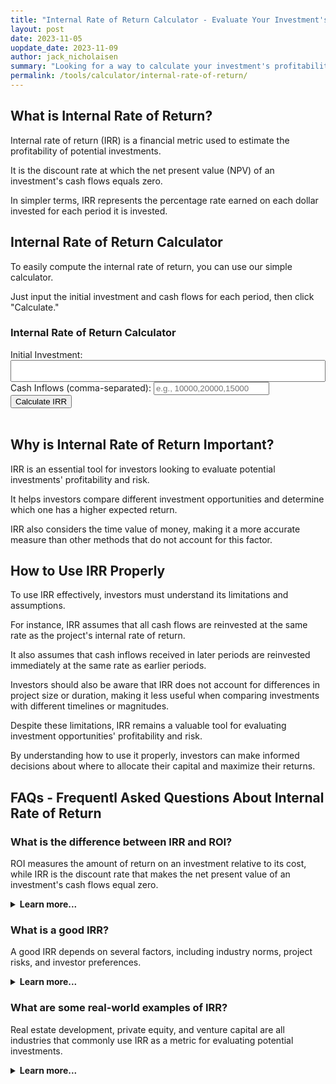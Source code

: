 ```yaml
---
title: "Internal Rate of Return Calculator - Evaluate Your Investment's Profitability"
layout: post
date: 2023-11-05
uopdate_date: 2023-11-09
author: jack_nicholaisen
summary: "Looking for a way to calculate your investment's profitability? Our Internal Rate of Return Calculator is just what you need!" 
permalink: /tools/calculator/internal-rate-of-return/
---
```


## What is Internal Rate of Return?

Internal rate of return (IRR) is a financial metric used to estimate the profitability of potential investments.

It is the discount rate at which the net present value (NPV) of an investment's cash flows equals zero. 

In simpler terms, IRR represents the percentage rate earned on each dollar invested for each period it is invested.

## Internal Rate of Return Calculator

To easily compute the internal rate of return, you can use our simple calculator. 

Just input the initial investment and cash flows for each period, then click "Calculate."

<script>
    function calculateIRR() {
      var initialInvestment = parseFloat(document.getElementById("initialInvestment").value);
      var cashInflows = document.getElementById("cashInflows").value.split(",");
      var cashFlows = [];
      // Parse cash inflows and add initial investment as negative cash flow at the beginning
      cashFlows.push(-initialInvestment);
      for (var i = 0; i < cashInflows.length; i++) {
        cashFlows.push(parseFloat(cashInflows[i]));
      }
      // Calculate IRR using Newton-Raphson method
      var irr = 0.1; // Initial guess for IRR
      var maxIterations = 1000;
      var tolerance = 0.00001;
      for (var i = 0; i < maxIterations; i++) {
        var npv = 0;
        var npvDerivative = 0;
        for (var j = 0; j < cashFlows.length; j++) {
          npv += cashFlows[j] / Math.pow(1 + irr, j);
          npvDerivative -= j * cashFlows[j] / Math.pow(1 + irr, j + 1);
        }
        // Update IRR using Newton-Raphson method
        irr = irr - npv / npvDerivative;
        // Check for convergence
        if (Math.abs(npv) < tolerance) {
          break;
        }
      }
      // Display the calculated IRR
      document.getElementById("result").innerHTML = "Internal Rate of Return (IRR): " + (irr * 100).toFixed(2) + "%";
    }
</script>
<body>
  <h3>Internal Rate of Return Calculator</h3>
  <label for="initialInvestment">Initial Investment:</label>
  <input type="number" id="initialInvestment" required><br>
  <label for="cashInflows">Cash Inflows (comma-separated):</label>
  <input type="text" id="cashInflows" placeholder="e.g., 10000,20000,15000" required><br>
  <button onclick="calculateIRR()">Calculate IRR</button><br><br>
  <div id="result"></div>
</body>
<style>
        body {
            margin: 50px;
        }
        .calculator {
            width: 300px;
            margin: 0 auto;
        }
        .input-group {
            margin-bottom: 10px;
        }
        input[type="number"] {
            width: 100%;
            padding: 8px;
            box-sizing: border-box;
        }
        .result {
            font-weight: bold;
        }
</style>

## Why is Internal Rate of Return Important?

IRR is an essential tool for investors looking to evaluate potential investments' profitability and risk. 

It helps investors compare different investment opportunities and determine which one has a higher expected return. 

IRR also considers the time value of money, making it a more accurate measure than other methods that do not account for this factor.

## How to Use IRR Properly

To use IRR effectively, investors must understand its limitations and assumptions. 

For instance, IRR assumes that all cash flows are reinvested at the same rate as the project's internal rate of return. 

It also assumes that cash inflows received in later periods are reinvested immediately at the same rate as earlier periods.

Investors should also be aware that IRR does not account for differences in project size or duration, making it less useful when comparing investments with different timelines or magnitudes.

Despite these limitations, IRR remains a valuable tool for evaluating investment opportunities' profitability and risk. 

By understanding how to use it properly, investors can make informed decisions about where to allocate their capital and maximize their returns.

## FAQs - Frequentl Asked Questions About Internal Rate of Return

<h3>What is the difference between IRR and ROI?</h3>
<p>ROI measures the amount of return on an investment relative to its cost, while IRR is the discount rate that makes the net present value of an investment's cash flows equal zero.</p>
<details>
<summary><b>Learn more...</b></summary>
<br>
<p>Return on investment (ROI) and internal rate of return (IRR) are both metrics used to evaluate the profitability of potential investments.</p>
<p>However, they differ in several key ways. ROI measures the amount of return on an investment relative to its cost, expressed as a percentage.</p>
<p>It does not consider the time value of money or take into account the duration of an investment.</p>
<p>On the other hand, IRR is a more comprehensive metric that accounts for both the magnitude and timing of an investment's cash flows.</p>
<p>It calculates the discount rate at which all future cash inflows from an investment are equal to its initial cost.</p>
<p>While ROI is a useful metric for assessing short-term profitability, IRR provides a more accurate measure of long-term value creation.</p>
</details>

<h3>What is a good IRR?</h3>
<p>A good IRR depends on several factors, including industry norms, project risks, and investor preferences.</p>
<details>
<summary><b>Learn more...</b></summary>
<br>
<p>There is no one-size-fits-all answer to what constitutes a "good" internal rate of return (IRR).</p>
<p>The ideal IRR varies depending on industry norms, project risks, and investor preferences.</p>
<p>For instance, some industries may have higher average IRRs than others due to factors like technological innovation or market volatility.</p>
<p>Additionally, projects with higher risks may require higher IRRs to justify the investment.</p>
<p>Finally, investors' preferences and risk tolerance also play a role in determining what constitutes a good IRR.</p> 
<p>While some may be comfortable with lower returns in exchange for greater certainty, others may prioritize maximizing returns even if it means taking on more risk.</p>
</details>

<h3>What are some real-world examples of IRR?</h3>
<p>Real estate development, private equity, and venture capital are all industries that commonly use IRR as a metric for evaluating potential investments.</p>
<details>
<summary><b>Learn more...</b></summary>
<br>
<p>Internal rate of return (IRR) is a widely used metric in many industries, including real estate development, private equity, and venture capital.</p>
<p>In real estate development, developers use IRR to evaluate the profitability of potential projects by comparing the expected returns to the project's costs.</p>
<p>Private equity firms use IRR to assess the attractiveness of potential investments in companies by estimating future cash flows and discounting them back to their present value.</p>
<p>Similarly, venture capitalists use IRR to evaluate early-stage companies' potential by assessing their growth prospects and estimating future cash flows.</p>
</details>

